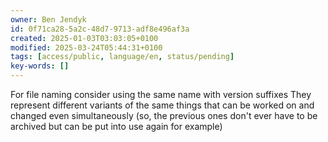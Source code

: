 ```yaml
---
owner: Ben Jendyk
id: 0f71ca28-5a2c-48d7-9713-adf8e496af3a
created: 2025-01-03T03:03:05+0100
modified: 2025-03-24T05:44:31+0100
tags: [access/public, language/en, status/pending]
key-words: []
---
```


For file naming consider using the same name with version suffixes
They represent different variants of the same things that can be worked on and changed even simultaneously (so, the previous ones don't ever have to be archived but can be put into use again for example)